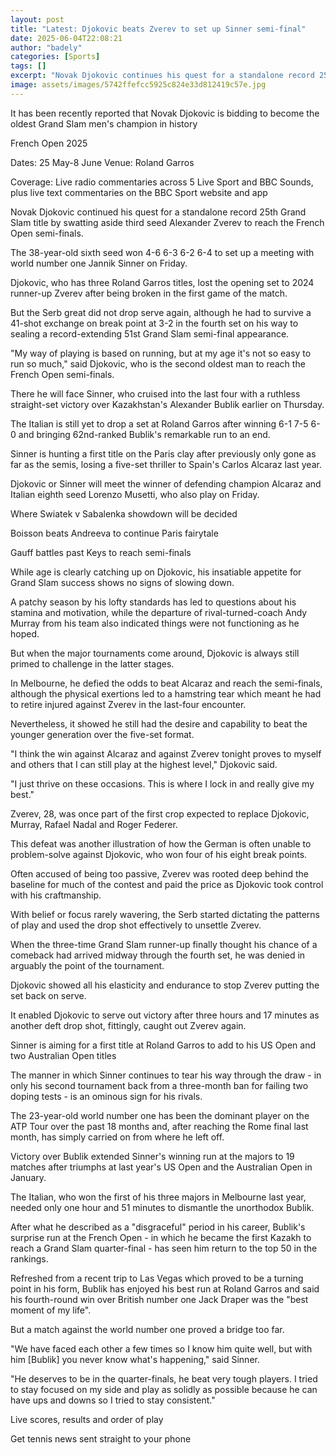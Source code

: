 ```yaml
---
layout: post
title: "Latest: Djokovic beats Zverev to set up Sinner semi-final"
date: 2025-06-04T22:08:21
author: "badely"
categories: [Sports]
tags: []
excerpt: "Novak Djokovic continues his quest for a standalone record 25th Grand Slam title by swatting aside Alexander Zverev in the French Open quarter-finals "
image: assets/images/5742ffefcc5925c824e33d812419c57e.jpg
---
```


It has been recently reported that Novak Djokovic is bidding to become the oldest Grand Slam men's champion in history

French Open 2025

Dates: 25 May-8 June Venue: Roland Garros

Coverage: Live radio commentaries across 5 Live Sport and BBC Sounds, plus live text commentaries on the BBC Sport website and app

Novak Djokovic continued his quest for a standalone record 25th Grand Slam title by swatting aside third seed Alexander Zverev to reach the French Open semi-finals.

The 38-year-old sixth seed won 4-6 6-3 6-2 6-4 to set up a meeting with world number one Jannik Sinner on Friday.

Djokovic, who has three Roland Garros titles, lost the opening set to 2024 runner-up Zverev after being broken in the first game of the match.

But the Serb great did not drop serve again, although he had to survive a 41-shot exchange on break point at 3-2 in the fourth set on his way to sealing a record-extending 51st Grand Slam semi-final appearance.

"My way of playing is based on running, but at my age it's not so easy to run so much," said Djokovic, who is the second oldest man to reach the French Open semi-finals.

There he will face Sinner, who cruised into the last four with a ruthless straight-set victory over Kazakhstan's Alexander Bublik earlier on Thursday.

The Italian is still yet to drop a set at Roland Garros after winning 6-1 7-5 6-0 and bringing 62nd-ranked Bublik's remarkable run to an end.

Sinner is hunting a first title on the Paris clay after previously only gone as far as the semis, losing a five-set thriller to Spain's Carlos Alcaraz last year.

Djokovic or Sinner will meet the winner of defending champion Alcaraz and Italian eighth seed Lorenzo Musetti, who also play on Friday.

Where Swiatek v Sabalenka showdown will be decided

Boisson beats Andreeva to continue Paris fairytale

Gauff battles past Keys to reach semi-finals

While age is clearly catching up on Djokovic, his insatiable appetite for Grand Slam success shows no signs of slowing down.

A patchy season by his lofty standards has led to questions about his stamina and motivation, while the departure of rival-turned-coach Andy Murray from his team also indicated things were not functioning as he hoped.

But when the major tournaments come around, Djokovic is always still primed to challenge in the latter stages.

In Melbourne, he defied the odds to beat Alcaraz and reach the semi-finals, although the physical exertions led to a hamstring tear which meant he had to retire injured against Zverev in the last-four encounter.

Nevertheless, it showed he still had the desire and capability to beat the younger generation over the five-set format.

"I think the win against Alcaraz and against Zverev tonight proves to myself and others that I can still play at the highest level," Djokovic said.

"I just thrive on these occasions. This is where I lock in and really give my best."

Zverev, 28, was once part of the first crop expected to replace Djokovic, Murray, Rafael Nadal and Roger Federer.

This defeat was another illustration of how the German is often unable to problem-solve against Djokovic, who won four of his eight break points.

Often accused of being too passive, Zverev was rooted deep behind the baseline for much of the contest and paid the price as Djokovic took control with his craftmanship.

With belief or focus rarely wavering, the Serb started dictating the patterns of play and used the drop shot effectively to unsettle Zverev.

When the three-time Grand Slam runner-up finally thought his chance of a comeback had arrived midway through the fourth set, he was denied in arguably the point of the tournament.

Djokovic showed all his elasticity and endurance to stop Zverev putting the set back on serve.

It enabled Djokovic to serve out victory after three hours and 17 minutes as another deft drop shot, fittingly, caught out Zverev again.

Sinner is aiming for a first title at Roland Garros to add to his US Open and two Australian Open titles

The manner in which Sinner continues to tear his way through the draw - in only his second tournament back from a three-month ban for failing two doping tests - is an ominous sign for his rivals.

The 23-year-old world number one has been the dominant player on the ATP Tour over the past 18 months and, after reaching the Rome final last month, has simply carried on from where he left off.

Victory over Bublik extended Sinner's winning run at the majors to 19 matches after triumphs at last year's US Open and the Australian Open in January.

The Italian, who won the first of his three majors in Melbourne last year, needed only one hour and 51 minutes to dismantle the unorthodox Bublik.

After what he described as a "disgraceful" period in his career, Bublik's surprise run at the French Open - in which he became the first Kazakh to reach a Grand Slam quarter-final - has seen him return to the top 50 in the rankings.

Refreshed from a recent trip to Las Vegas which proved to be a turning point in his form, Bublik has enjoyed his best run at Roland Garros and said his fourth-round win over British number one Jack Draper was the "best moment of my life".

But a match against the world number one proved a bridge too far.

"We have faced each other a few times so I know him quite well, but with him [Bublik] you never know what's happening," said Sinner.

"He deserves to be in the quarter-finals, he beat very tough players. I tried to stay focused on my side and play as solidly as possible because he can have ups and downs so I tried to stay consistent."

Live scores, results and order of play

Get tennis news sent straight to your phone


